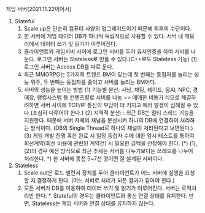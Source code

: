 게임 서버(2021.11.22이어서)
 1. Stateful
	1) Scale up은 단순히 컴퓨터 사양의 업그레이드이기 때문에 최후의 수단이다.
	2) 한 서버에 게임 데이터 DB가 하나씩 독립적으로 사용할 수 있다. 서버 내 메모리에서 데이터 쓰기 및 읽기가 이루어진다. 
	3) 클라이언트와 게임서버 사이에 로그인 서버를 두어 유저인증을 하여 서버를 나눈다. 로그인 서버는 Stateless로 만들 수 있다.(C++로도 Stateless 가능)
		(1) 로그인 서버는 Access DB를 따로 둔다.
	4) 최근 MMORPG는 2가지의 트렌드 BM이 있는데 첫 번째는 동접자를 늘리는 성능 위주, 두 번째는 동접자를 줄이고 서버를 늘리는 BM이다.
	5) 서버의 성능을 높이는 방법
		(1) 기능별 분산: 사냥, 채팅, 레이드, 몹AI, NPC, 경매장, 랭킹시스템 등 컨텐츠별로 서버를 나눔 => 애매한 비동기 식으로 해결하려하면 서버 사이에 TCP/IP 통신의 부담이 더 커지고 에러 발생이 심해질 수 있다.(조심히 다루어야 한다.) 
		(2) 지역적 분산: : 최근 DB는 멀티 스레드 기능을 지원한다. 때문에 서버 자체의 채널을 분산시켜 하나의 DB에 연결하여 처리하는 방식이다. (DB의 Single Thread로 하나의 채널이 처리된다고 보면된다.)
		(3) 게임 개발 진행 혹은 완료 시 일정 동접자 수에 대한 임시 테스트를 통하여 회선계약(회선 비용에 관련된 계약건) 시 필요한 금액을 산정해야 한다.
		(*) (1), (2)의 경우 예전 방식으로 최근 추세는 서버를 나누기보다는 쓰레드를 나누어 처리한다.
	*) 한 서버에 동접 5~7천 명이면 잘 설계된 서버이다.
 2. Stateless
	1) Scale out은 로드 밸런서 장치를 두어 클라이언트가 어느 서버에 실행을 요청할 지 결정하게 된다. (어느 서버로 처리가 되든 결과가 같아야 한다.)
	2) 모든 서버가 DB를 이용하여 데이터 쓰기 및 읽기가 이루어진다. 서버는 로직처리만 한다.
 *. Stateful의 경우는 클라이언트와 통신 연결 상태를 유지한다. 반면, Stateless는 게임 서버와 연결 상태를 유지하지 않는다.
